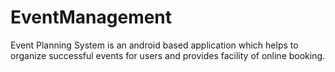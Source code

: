 # EventManagement
Event Planning System is an android based application which helps to organize successful events for users and provides facility of online booking.
